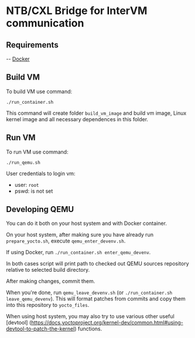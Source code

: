 # NTB/CXL Bridge for InterVM communication

## Requirements
-- [Docker](https://docs.docker.com/engine/install/)

## Build VM
To build VM use command:
```
./run_container.sh
```

This command will create folder ```build_vm_image``` and build vm image, Linux kernel image and all necessary dependences in this folder.

## Run VM

To run VM use command:
```
./run_qemu.sh
```

User credentials to login vm:
- user: ```root```
- pswd: is not set

## Developing QEMU

You can do it both on your host system and with Docker container.

On your host system, after making sure you have already run `prepare_yocto.sh`,
execute `qemu_enter_devenv.sh`.

If using Docker, run `./run_container.sh enter_qemu_devenv`.

In both cases script will print path to checked out QEMU sources repository
relative to selected build directory.

After making changes, commit them.

When you're done, run `qemu_leave_devenv.sh` (or `./run_container.sh leave_qemu_devenv`).
This will format patches from commits and copy them into this repository to `yocto_files`.

When using host system, you may also try to use various other useful [devtool]
(https://docs.yoctoproject.org/kernel-dev/common.html#using-devtool-to-patch-the-kernel)
functions.
